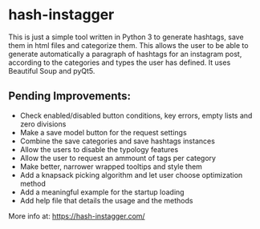 # hash-instagger
This is just a simple tool written in Python 3 to generate hashtags, save them in html files and categorize them. This allows the user to be able to generate automatically a paragraph of hashtags for an instagram post, according to the categories and types the user has defined. It uses Beautiful Soup and pyQt5.

Pending Improvements:
---------------------------------------------------------------------------------------
- Check enabled/disabled button conditions, key errors, empty lists and zero divisions
- Make a save model button for the request settings
- Combine the save categories and save hashtags instances
- Allow the users to disable the typology features
- Allow the user to request an ammount of tags per category
- Make better, narrower wrapped tooltips and style them
- Add a knapsack picking algorithm and let user choose optimization method
- Add a meaningful example for the startup loading
- Add help file that details the usage and the methods

More info at: https://hash-instagger.com/

